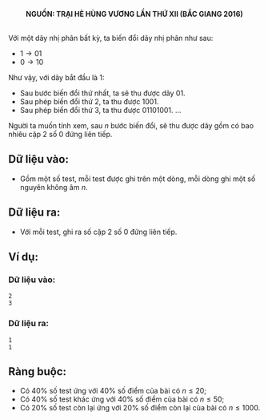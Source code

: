 **<center>NGUỒN: TRẠI HÈ HÙNG VƯƠNG LẦN THỨ XII (BẮC GIANG 2016)</center>**
<br>

Với một dãy nhị phân bất kỳ, ta biến đổi dãy nhị phân như sau:
- $1 → 01$
- $0 → 10$

Như vậy, với dãy bắt đầu là $1$:
- Sau bước biến đổi thứ nhất, ta sẽ thu được dãy $01$. 
- Sau phép biến đổi thứ $2$, ta thu được $1001$.
- Sau phép biến đổi thứ $3$, ta thu được $01101001$.
… 

Người ta muốn tính xem, sau $n$ bước biến đổi, sẽ thu được dãy gồm có bao nhiêu cặp $2$ số $0$ đứng liên tiếp. 

## Dữ liệu vào:
- Gồm một số test, mỗi test được ghi trên một dòng, mỗi dòng ghi một số nguyên không âm $n$.

## Dữ liệu ra:
- Với mỗi test, ghi ra số cặp $2$ số $0$ đứng liên tiếp.

## Ví dụ:
### Dữ liệu vào:
```
2
3
```

### Dữ liệu ra:
```
1
1
```

## Ràng buộc:
- Có $40\%$ số test ứng với $40\%$ số điểm của bài có $n≤ 20$;
- Có $40\%$ số test khác ứng với $40\%$ số điểm của bài có $n≤ 50$;
- Có $20\%$ số test còn lại ứng với $20\%$ số điểm còn lại của bài có $n≤1000$.
